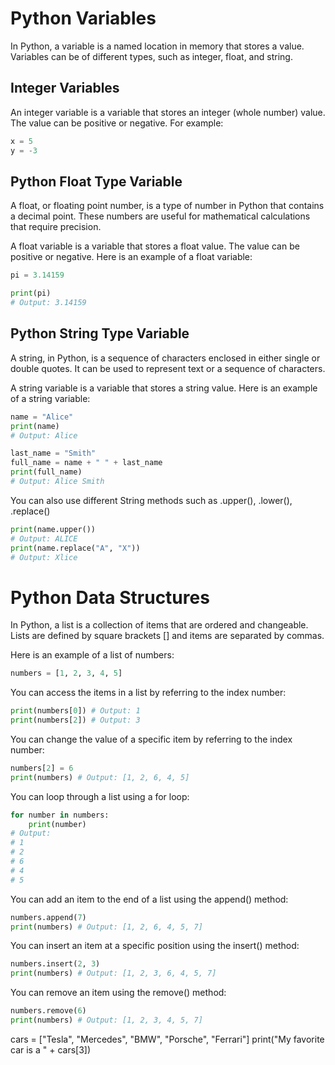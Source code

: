 # Python Variables

In Python, a variable is a named location in memory that stores a value. Variables can be of different types, such as integer, float, and string.

## Integer Variables
An integer variable is a variable that stores an integer (whole number) value. The value can be positive or negative. 
For example:
```python
x = 5
y = -3 
```

## Python Float Type Variable

A float, or floating point number, is a type of number in Python that contains a decimal point. These numbers are useful for mathematical calculations that require precision.

A float variable is a variable that stores a float value. The value can be positive or negative. Here is an example of a float variable:
```python
pi = 3.14159

print(pi)
# Output: 3.14159
```


## Python String Type Variable

A string, in Python, is a sequence of characters enclosed in either single or double quotes. It can be used to represent text or a sequence of characters.

A string variable is a variable that stores a string value. Here is an example of a string variable:
```python
name = "Alice"
print(name)
# Output: Alice 

last_name = "Smith"
full_name = name + " " + last_name
print(full_name)
# Output: Alice Smith
```
You can also use different String methods such as .upper(), .lower(), .replace()

```python
print(name.upper())
# Output: ALICE
print(name.replace("A", "X"))
# Output: Xlice
```

# Python Data Structures 
In Python, a list is a collection of items that are ordered and changeable. Lists are defined by square brackets [] and items are separated by commas.

Here is an example of a list of numbers:
```python
numbers = [1, 2, 3, 4, 5]

```


You can access the items in a list by referring to the index number:

```python
print(numbers[0]) # Output: 1
print(numbers[2]) # Output: 3
```

You can change the value of a specific item by referring to the index number:

```python
numbers[2] = 6
print(numbers) # Output: [1, 2, 6, 4, 5]

```

You can loop through a list using a for loop:

```python
for number in numbers:
    print(number)
# Output:
# 1
# 2
# 6
# 4
# 5

```

You can add an item to the end of a list using the append() method:
```python
numbers.append(7)
print(numbers) # Output: [1, 2, 6, 4, 5, 7]
```

You can insert an item at a specific position using the insert() method:
```python
numbers.insert(2, 3)
print(numbers) # Output: [1, 2, 3, 6, 4, 5, 7]
```

You can remove an item using the remove() method:

```python
numbers.remove(6)
print(numbers) # Output: [1, 2, 3, 4, 5, 7]
```


cars = ["Tesla", "Mercedes", "BMW", "Porsche", "Ferrari"]
print("My favorite car is a " + cars[3])